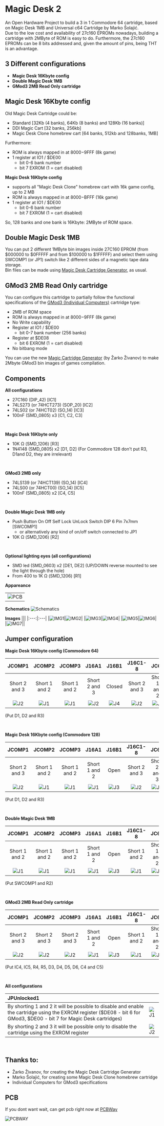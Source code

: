 # Magic Desk 2
An Open Hardware Project to build a 3 in 1 Commodore 64 cartridge, based on Magic Desk 1MB and Universal c64 Cartridge by Marko Šolajić. <br/>
Due to the low cost and availability of 27c160 EPROMs nowadays, building a cartridge with 2MByte of ROM is easy to do. Furthermore, the 27c160 EPROMs can be 8 bits addressed and, given the amount of pins, being THT is an advantage.

3 Different configurations
-------------------------
- **Magic Desk 16Kbyte config**
- **Double Magic Desk 1MB**
- **GMod3 2MB Read Only cartridge**

Magic Desk 16Kbyte config
-------------------------
Old Magic Desk Cartridge could be:
- Standard [32Kb (4 banks), 64Kb (8 banks) and 128Kb (16 banks)]
- DDI Magic Cart [32 banks, 256kb]
- Magic Desk Clone homebrew cart [64 banks, 512kb and 128banks, 1MB]

Furthermore:
- ROM is always mapped in at $8000-$9FFF (8k game)
- 1 register at IO1 / $DE00
   - bit 0-6   bank number
   - bit 7     EXROM (1 = cart disabled)

**Magic Desk 16Kbyte config**
- supports all "Magic Desk Clone" homebrew cart with 16k game config, up to 2 MB
- ROM is always mapped in at $8000-$BFFF (16k game)
- 1 register at IO1 / $DE00
   - bit 0-6   bank number
   - bit 7     EXROM (1 = cart disabled)

So, 128 banks and one bank is 16Kbyte: 2MByte of ROM space.

Double Magic Desk 1MB
---------------------
You can put 2 different 1MByte bin images inside 27C160 EPROM (from $000000 to $0FFFFF and from $100000 to $1FFFFF) and select them using SWCOMP1 (or JP1) switch like 2 different sides of a magnetic tape data storage.<br/>Bin files can be made using [Magic Desk Cartridge Generator](https://bitbucket.org/zzarko/magic-desk-cartridge-generator/), as usual.

GMod3 2MB Read Only cartridge
-----------------------------
You can configure this cartridge to partially follow the functional specifications of the [GMod3 (Individual Computers)](http://wiki.icomp.de/wiki/GMod3) cartridge type:
- 2MB of ROM space
- ROM is always mapped in at $8000-$9FFF (8k game)
- No Write capability
- Register at IO1 / $DE00
   - bit 0-7   bank number (256 banks)
- Register at $DE08
   - bit 6 EXROM (1 = cart disabled)
- No bitbang mode

You can use the new [Magic Cartridge Generator](https://bitbucket.org/zzarko/magic-cartridge-generator) (by Žarko Živanov) to make 2Mbyte GMod3 bin images of games compilation.

Components
---------
**All configurations**
- 27C160 (DIP_42) [IC1]
- 74LS273 (or 74HCT273) (SOP_20) [IC2]
- 74LS02 (or 74HCT02) (SO_14) [IC3]
- 100nF (SMD_0805) x3 [C1, C2, C3]

<br/>

**Magic Desk 16Kbyte only**
- 10K Ω (SMD_1206) [R3]
- 1N4148 (SMD_0805) x2 [D1, D2]
(For Commodore 128 don't put R3, D1and D2, they are irrelevant)
<br/>

**GMod3 2MB only**
- 74LS139 (or 74HCT139) (SO_14) [IC4]
- 74LS00 (or 74HCT00) (SO_14) [IC5]
- 100nF (SMD_0805) x2 [C4, C5]

<br/>

**Double Magic Desk 1MB only**
- Push Button On Off Self Lock UnLock Switch DIP 6 Pin 7x7mm [SWCOMP1]
  - or alternatively any kind of on/off switch connected to JP1
- 10K Ω (SMD_1206) [R2]

<br/>

**Optional lighting eyes (all configurations)**
- SMD led (SMD_0603) x2 [DE1, DE2] (UP/DOWN reverse mounted to see the light through the hole)
- From 400 to 1K Ω (SMD_1206) [R1]

**Appareance**

||
|:---:|
|![PCB](./images/MD2_1.8.png)|

**Schematics**
![Schematics](./images/MD2_1.8_pdf.PNG)

**Images**
|||
|:---:|:---|
|![IMG1](./images/MD2_1.png)|![IMG2](./images/MD2_2.png)|
|![IMG3](./images/MD2_3.png)|![IMG4](./images/MD2_4.png)|
|![IMG5](./images/MD2_5.png)|![IMG6](./images/PIC_211311.jpg)|
|![IMG7](./images/PIC_211329.jpg)||

Jumper configuration
--------------------
**Magic Desk 16Kbyte config (Commodore 64)**

| JCOMP1 | JCOMP2 | JCOMP3 | J16A1 | J16B1 | J16C1-8|JC64|
|:---:|:---:|:---:|:---:|:---:|:---:|:---:|
|Short 2 and 3|Short 1 and 2|Short 1 and 2|Short 2 and 3|Closed|Short 2 and 3|Short 1 and 2|
|![J2](./images/j2.png)|![J1](./images/j1.png)|![J1](./images/j1.png)|![J2](./images/j2.png)|![J4](./images/j4.png)|![J2](./images/j2.png)|![J1](./images/j1.png)|

(Put D1, D2 and R3)

<br/>

**Magic Desk 16Kbyte config (Commodore 128)**

| JCOMP1 | JCOMP2 | JCOMP3 | J16A1 | J16B1 | J16C1-8|JC64|
|:---:|:---:|:---:|:---:|:---:|:---:|:---:|
|Short 2 and 3|Short 1 and 2|Short 1 and 2|Short 1 and 2|Open|Short 2 and 3|Short 2 and 3|
|![J2](./images/j2.png)|![J1](./images/j1.png)|![J1](./images/j1.png)|![J1](./images/j1.png)|![J3](./images/j3.png)|![J2](./images/j2.png)|![J2](./images/j2.png)|

(Put D1, D2 and R3)

<br/>

**Double Magic Desk 1MB**

| JCOMP1 | JCOMP2 | JCOMP3 | J16A1 | J16B1 | J16C1-8|JC64|
|:---:|:---:|:---:|:---:|:---:|:---:|:---:|
|Short 1 and 2|Short 1 and 2|Short 1 and 2|Short 1 and 2|Open|Short 1 and 2|Short 1 and 2|
|![J1](./images/j1.png)|![J1](./images/j1.png)|![J1](./images/j1.png)|![J1](./images/j1.png)|![J3](./images/j3.png)|![J1](./images/j1.png)|![J1](./images/j1.png)|

(Put SWCOMP1 and R2)

<br/>

**GMod3 2MB Read Only cartridge**

| JCOMP1 | JCOMP2 | JCOMP3 | J16A1 | J16B1 | J16C1-8|JC64|
|:---:|:---:|:---:|:---:|:---:|:---:|:---:|
|Short 2 and 3|Short 2 and 3|Short 2 and 3|Short 1 and 2|Open|Short 1 and 2|Short 1 and 2|
|![J2](./images/j2.png)|![J2](./images/j2.png)|![J2](./images/j2.png)|![J1](./images/j1.png)|![J3](./images/j3.png)|![J1](./images/j1.png)|![J1](./images/j1.png)|

(Put IC4, IC5, R4, R5, D3, D4, D5, D6, C4 and C5)

<br/>

**All configurations**

|JPUnlocked1| |
|:---|-|
|By shorting 1 and 2 it will be possible to disable and enable the cartridge using the EXROM register ($DE08 - bit 6 for GMod3, $DE00 - bit 7 for Magic Desk cartridges)|![J1](./images/j1.png)|
|By shorting 2 and 3 it will be possible only to disable the cartridge using the EXROM register|![J2](./images/j2.png)|

<br/>

Thanks to:
----------
- Žarko Živanov, for creating the Magic Desk Cartridge Generator
- Marko Šolajić, for creating some Magic Desk Clone homebrew cartridge
- Individual Computers for GMod3 specifications


PCB
---
If you dont want wait, can get pcb right now at [PCBWay](https://www.pcbway.com/project/shareproject/Magic_Desk_2_for_Commodore_64_62898d63.html)

![PCBWAY](./images/pcbway.png)

